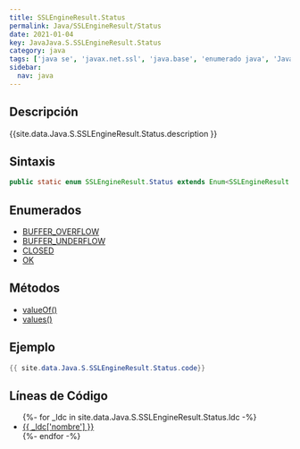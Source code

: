 ```yaml
---
title: SSLEngineResult.Status
permalink: Java/SSLEngineResult/Status
date: 2021-01-04
key: JavaJava.S.SSLEngineResult.Status
category: java
tags: ['java se', 'javax.net.ssl', 'java.base', 'enumerado java', 'Java 1.5']
sidebar: 
  nav: java
---
```


## Descripción
{{site.data.Java.S.SSLEngineResult.Status.description }}

## Sintaxis
~~~java
public static enum SSLEngineResult.Status extends Enum<SSLEngineResult.Status>
~~~

## Enumerados
* [BUFFER_OVERFLOW](/Java/SSLEngineResult/Status/BUFFER_OVERFLOW)
* [BUFFER_UNDERFLOW](/Java/SSLEngineResult/Status/BUFFER_UNDERFLOW)
* [CLOSED](/Java/SSLEngineResult/Status/CLOSED)
* [OK](/Java/SSLEngineResult/Status/OK)

## Métodos
* [valueOf()](/Java/SSLEngineResult/Status/valueOf)
* [values()](/Java/SSLEngineResult/Status/values)

## Ejemplo
~~~java
{{ site.data.Java.S.SSLEngineResult.Status.code}}
~~~

## Líneas de Código
<ul>
{%- for _ldc in site.data.Java.S.SSLEngineResult.Status.ldc -%}
   <li>
       <a href="{{_ldc['url'] }}">{{ _ldc['nombre'] }}</a>
   </li>
{%- endfor -%}
</ul>
